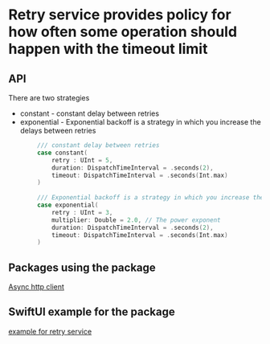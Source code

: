 # Retry service provides policy for how often some operation should happen with the timeout limit

## API

There are two strategies
- constant - constant delay between retries
- exponential - Exponential backoff is a strategy in which you increase the delays between retries

```swift
        /// constant delay between retries
        case constant(
            retry : UInt = 5,
            duration: DispatchTimeInterval = .seconds(2),
            timeout: DispatchTimeInterval = .seconds(Int.max)
        )
        
        /// Exponential backoff is a strategy in which you increase the delays between retries.
        case exponential(
            retry : UInt = 3,
            multiplier: Double = 2.0, // The power exponent
            duration: DispatchTimeInterval = .seconds(2),
            timeout: DispatchTimeInterval = .seconds(Int.max)
        )

```

## Packages using the package

[Async http client](https://github.com/The-Igor/async-http-client)

## SwiftUI example for the package

[example for retry service](https://github.com/The-Igor/retry-policy-service-example)
